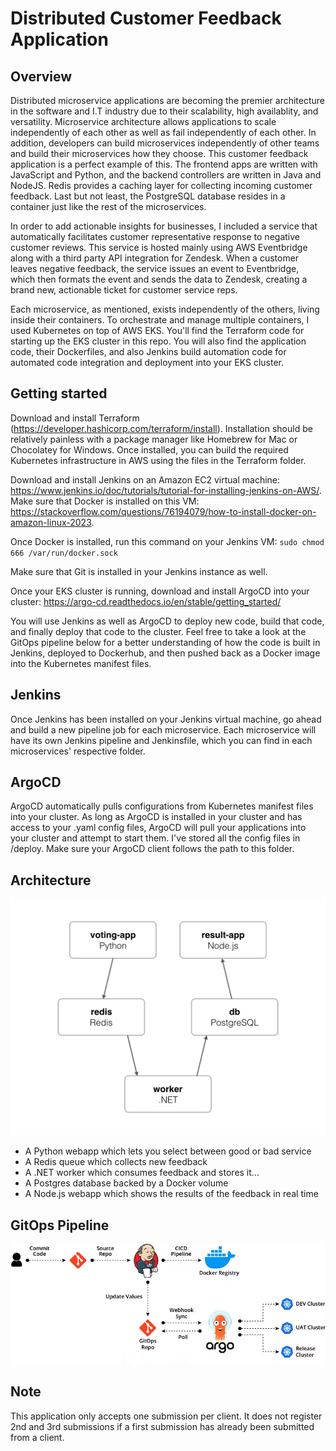 Distributed Customer Feedback Application
=========

Overview
---------------
Distributed microservice applications are becoming the premier architecture in the software and I.T industry due to their scalability, high availablity, and versatility. Microservice architecture allows applications to scale independently of each other as well as fail independently of each other. In addition, developers can build microservices independently of other teams and build their microservices how they choose. This customer feedback application is a perfect example of this. The frontend apps are written with JavaScript and Python, and the backend controllers are written in Java and NodeJS. Redis provides a caching layer for collecting incoming customer feedback. Last but not least, the PostgreSQL database resides in a container just like the rest of the microservices.

In order to add actionable insights for businesses, I included a service that automatically facilitates customer representative response to negative customer reviews. This service is hosted mainly using AWS Eventbridge along with a third party API integration for Zendesk. When a customer leaves negative feedback, the service issues an event to Eventbridge, which then formats the event and sends the data to Zendesk, creating a brand new, actionable ticket for customer service reps. 

Each microservice, as mentioned, exists independently of the others, living inside their containers. To orchestrate and manage multiple containers, I used Kubernetes on top of AWS EKS. You'll find the Terraform code for starting up the EKS cluster in this repo. You will also find the application code, their Dockerfiles, and also Jenkins build automation code for automated code integration and deployment into your EKS cluster. 

Getting started
---------------
Download and install Terraform (https://developer.hashicorp.com/terraform/install). Installation should be relatively painless with a package manager like Homebrew for Mac or Chocolatey for Windows. Once installed, you can build the required Kubernetes infrastructure in AWS using the files in the Terraform folder.

Download and install Jenkins on an Amazon EC2 virtual machine: https://www.jenkins.io/doc/tutorials/tutorial-for-installing-jenkins-on-AWS/. Make sure that Docker is installed on this VM: https://stackoverflow.com/questions/76194079/how-to-install-docker-on-amazon-linux-2023. 

Once Docker is installed, run this command on your Jenkins VM: `sudo chmod 666 /var/run/docker.sock`

Make sure that Git is installed in your Jenkins instance as well. 

Once your EKS cluster is running, download and install ArgoCD into your cluster: https://argo-cd.readthedocs.io/en/stable/getting_started/

You will use Jenkins as well as ArgoCD to deploy new code, build that code, and finally deploy that code to the cluster. Feel free to take a look at the GitOps pipeline below for a better understanding of how the code is built in Jenkins, deployed to Dockerhub, and then pushed back as a Docker image into the Kubernetes manifest files.

Jenkins
-----
Once Jenkins has been installed on your Jenkins virtual machine, go ahead and build a new pipeline job for each microservice. Each microservice will have its own Jenkins pipeline and Jenkinsfile, which you can find in each microservices' respective folder. 

ArgoCD
-----
ArgoCD automatically pulls configurations from Kubernetes manifest files into your cluster. As long as ArgoCD is installed in your cluster and has access to your .yaml config files, ArgoCD will pull your applications into your cluster and attempt to start them. I've stored all the config files in /deploy. Make sure your ArgoCD client follows the path to this folder. 

Architecture
-----

![Architecture diagram](architecture.png)

* A Python webapp which lets you select between good or bad service
* A Redis queue which collects new feedback
* A .NET worker which consumes feedback and stores it...
* A Postgres database backed by a Docker volume
* A Node.js webapp which shows the results of the feedback in real time

GitOps Pipeline
-----

![Gitops diagram](gitops.png)


Note
----

This application only accepts one submission per client. It does not register 2nd and 3rd submissions if a first submission has already been submitted from a client.
